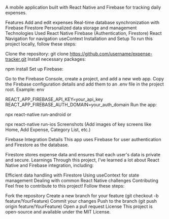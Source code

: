 A mobile application built with React Native and Firebase for tracking daily expenses.

Features
Add and edit expenses
Real-time database synchronization with Firebase Firestore
Personalized data storage and management
Technologies Used
React Native
Firebase (Authentication, Firestore)
React Navigation for navigation
useContext 
Installation and Setup
To run this project locally, follow these steps:

Clone the repository:
git clone https://github.com/username/expense-tracker.git
Install necessary packages:

npm install
Set up Firebase:

Go to the Firebase Console, create a project, and add a new web app.
Copy the Firebase configuration details and add them to an .env file in the project root.
Example:
env

REACT_APP_FIREBASE_API_KEY=your_api_key
REACT_APP_FIREBASE_AUTH_DOMAIN=your_auth_domain
Run the app:


npx react-native run-android
or

npx react-native run-ios
Screenshots
(Add images of key screens like Home, Add Expense, Category List, etc.)

Firebase Integration Details
This app uses Firebase for user authentication and Firestore as the database.

Firestore stores expense data and ensures that each user's data is private and secure.
Learnings
Through this project, I’ve learned a lot about React Native and Firebase integration, including:

Efficient data handling with Firestore
Using useContext for state management
Dealing with common React Native challenges
Contributing
Feel free to contribute to this project! Follow these steps:

Fork the repository
Create a new branch for your feature (git checkout -b feature/YourFeature)
Commit your changes
Push to the branch (git push origin feature/YourFeature)
Open a pull request
License
This project is open-source and available under the MIT License.

